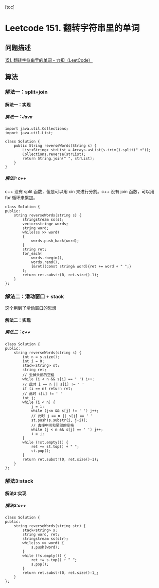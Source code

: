 
[toc]

# Leetcode 151. 翻转字符串里的单词

## 问题描述

[151. 翻转字符串里的单词 - 力扣（LeetCode）](https://leetcode-cn.com/problems/reverse-words-in-a-string/)

## 算法

### 解法一：split+join

#### 解法一：实现

##### 解法一：Java

```
import java.util.Collections;
import java.util.List;

class Solution {
    public String reverseWords(String s) {
        List<String> strList = Arrays.asList(s.trim().split(" +"));
        Collections.reverse(strList);
        return String.join(" ", strList);
    }
}
```

##### 解法1: c++

c++ 没有 split 函数，但是可以用 cin 来进行分割。c++ 没有 join 函数，可以用 for 循环来累加。

```
class Solution {
public:
    string reverseWords(string s) {
        stringstream ss(s);
        vector<string> words;
        string word;
        while(ss >> word)
        {
            words.push_back(word);
        }
        string ret;
        for_each(
            words.rbegin(), 
            words.rend(), 
            [&ret](const string& word){ret += word + " ";}
        );
        return ret.substr(0, ret.size()-1);
    }
};
```

### 解法二：滑动窗口 + stack

这个用到了滑动窗口的思想

#### 解法二：实现

##### 解法二：c++

``` 
class Solution {
public:
    string reverseWords(string s) {
        int n = s.size();
        int i = 0; 
        stack<string> st;
        string ret;
        // 去掉头部的空格
        while (i < n && s[i] == ' ') i++;
        // 此时 i == n || s[i] != ' '
        if (i == n) return ret;
        // 此时 s[i] != ' '
        int j;
        while (i < n) {
            j = i;
            while (j<n && s[j] != ' ') j++;
            // 此时 j == n || s[j] == ' '
            st.push(s.substr(i, j-i));
            // 去掉中间和尾部的空格
            while (j < n && s[j] == ' ') j++;
            i = j;
        }
        while (!st.empty()) {
            ret += st.top() + " ";
            st.pop();
        }
        return ret.substr(0, ret.size()-1);
    }
};
```

### 解法3:stack

#### 解法3:实现

##### 解法3:c++

```
class Solution {
public:
    string reverseWords(string str) {
        stack<string> s;
        string word, ret;
        stringstream ss(str);
        while(ss >> word) {
            s.push(word);
        }
        while (!s.empty()) {
            ret += s.top() + “ “;
            s.pop();
        }
        return ret.substr(0, ret.size()-1_;
    }
};
```
